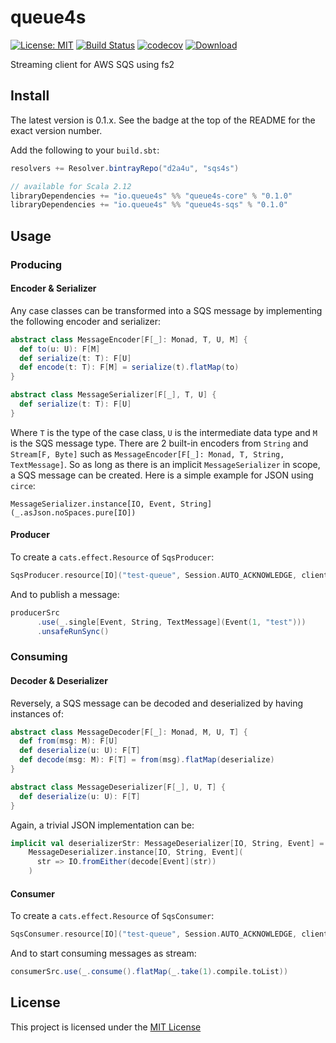 # queue4s

[![License: MIT](https://img.shields.io/badge/License-MIT-yellow.svg)](https://opensource.org/licenses/MIT)
[![Build Status](https://travis-ci.com/d2a4u/sqs4s.svg?branch=master)](https://travis-ci.com/d2a4u/sqs4s)
[![codecov](https://codecov.io/gh/d2a4u/sqs4s/branch/master/graph/badge.svg)](https://codecov.io/gh/d2a4u/sqs4s)
[![Download](https://api.bintray.com/packages/d2a4u/sqs4s/sqs4s-core/images/download.svg)](https://bintray.com/d2a4u/sqs4s/sqs4s-core/_latestVersion)

Streaming client for AWS SQS using fs2

## Install

The latest version is 0.1.x. See the badge at the top of the README for the exact version number.

Add the following to your `build.sbt`:

```scala
resolvers += Resolver.bintrayRepo("d2a4u", "sqs4s")

// available for Scala 2.12
libraryDependencies += "io.queue4s" %% "queue4s-core" % "0.1.0"
libraryDependencies += "io.queue4s" %% "queue4s-sqs" % "0.1.0"
```

## Usage

### Producing

#### Encoder & Serializer

Any case classes can be transformed into a SQS message by implementing the 
following encoder and serializer:

```scala
abstract class MessageEncoder[F[_]: Monad, T, U, M] {
  def to(u: U): F[M]
  def serialize(t: T): F[U]
  def encode(t: T): F[M] = serialize(t).flatMap(to)
}

abstract class MessageSerializer[F[_], T, U] {
  def serialize(t: T): F[U]
}
```

Where `T` is the type of the case class, `U` is the intermediate data type and
`M` is the SQS message type. There are 2 built-in encoders from `String` and
`Stream[F, Byte]` such as `MessageEncoder[F[_]: Monad, T, String, TextMessage]`.
So as long as there is an implicit `MessageSerializer` in scope, a SQS message
can be created. Here is a simple example for JSON using `circe`:

```MessageSerializer.instance[IO, Event, String](_.asJson.noSpaces.pure[IO])```

#### Producer

To create a `cats.effect.Resource` of `SqsProducer`:

```scala
SqsProducer.resource[IO]("test-queue", Session.AUTO_ACKNOWLEDGE, client)
```

And to publish a message:

```scala 
producerSrc
      .use(_.single[Event, String, TextMessage](Event(1, "test")))
      .unsafeRunSync()
```
### Consuming

#### Decoder & Deserializer

Reversely, a SQS message can be decoded and deserialized by having instances of:

```scala
abstract class MessageDecoder[F[_]: Monad, M, U, T] {
  def from(msg: M): F[U]
  def deserialize(u: U): F[T]
  def decode(msg: M): F[T] = from(msg).flatMap(deserialize)
}

abstract class MessageDeserializer[F[_], U, T] {
  def deserialize(u: U): F[T]
}
```
Again, a trivial JSON implementation can be:
```scala
implicit val deserializerStr: MessageDeserializer[IO, String, Event] =
    MessageDeserializer.instance[IO, String, Event](
      str => IO.fromEither(decode[Event](str))
    )
``` 

#### Consumer

To create a `cats.effect.Resource` of `SqsConsumer`:

```scala
SqsConsumer.resource[IO]("test-queue", Session.AUTO_ACKNOWLEDGE, client)
```

And to start consuming messages as stream:

```scala 
consumerSrc.use(_.consume().flatMap(_.take(1).compile.toList))
```

## License

This project is licensed under the [MIT License](https://opensource.org/licenses/MIT)